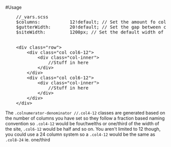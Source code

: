 #Usage

<pre>
    //_vars.scss
    $columns:           12!default; // Set the amount fo columns you want to use
    $gutterWidth:       20!default; // Set the gap between columns
    $siteWidth:         1200px; // Set the default width of the site. Pixel, em or percentage


    &lt;div class=&quot;row&quot;&gt;
        &lt;div class=&quot;col col6-12&quot;&gt;
            &lt;div class=&quot;col-inner&quot;&gt;
                //Stuff in here
            &lt;/div&gt;
        &lt;/div&gt;
        &lt;div class=&quot;col col6-12&quot;&gt;
            &lt;div class=&quot;col-inner&quot;&gt;
                //Stuff in here
            &lt;/div&gt;
        &lt;/div&gt;
    &lt;/div&gt;
</pre>


The <code>.colnumerator-denominator //.col4-12</code> classes are generated based on the number of columns you have set so they follow a fraction based naming convention so <code>.col4-12</code> would be four/twelths or one/third of the width of the site, <code>.col6-12</code> would be half and so on. You aren't limited to 12 though, you could use a 24 column system so a <code>.col4-12</code> would be the same as <code>.col8-24</code> ie. one/third